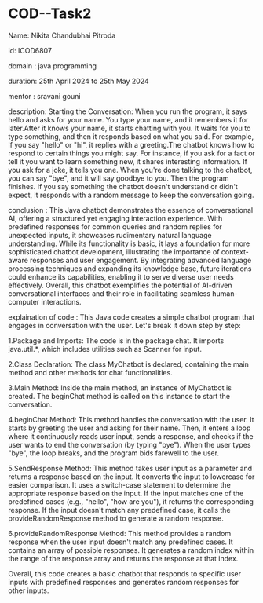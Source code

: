 # COD--Task2
Name: Nikita Chandubhai Pitroda

id: ICOD6807

domain : java programming

duration: 25th April 2024 to 25th May 2024

mentor : sravani gouni

description: Starting the Conversation: When you run the program, it says hello and asks for your name. You type your name, and it remembers it for later.After it knows your name, it starts chatting with you. It waits for you to type something, and then it responds based on what you said. For example, if you say "hello" or "hi", it replies with a greeting.The chatbot knows how to respond to certain things you might say. For instance, if you ask for a fact or tell it you want to learn something new, it shares interesting information. If you ask for a joke, it tells you one. When you're done talking to the chatbot, you can say "bye", and it will say goodbye to you. Then the program finishes. If you say something the chatbot doesn't understand or didn't expect, it responds with a random message to keep the conversation going.

conclusion : This Java chatbot demonstrates the essence of conversational AI, offering a structured yet engaging interaction experience. With predefined responses for common queries and random replies for unexpected inputs, it showcases rudimentary natural language understanding. While its functionality is basic, it lays a foundation for more sophisticated chatbot development, illustrating the importance of context-aware responses and user engagement. By integrating advanced language processing techniques and expanding its knowledge base, future iterations could enhance its capabilities, enabling it to serve diverse user needs effectively. Overall, this chatbot exemplifies the potential of AI-driven conversational interfaces and their role in facilitating seamless human-computer interactions.


explaination of code : 
This Java code creates a simple chatbot program that engages in conversation with the user. Let's break it down step by step:

1.Package and Imports:
The code is in the package chat.
It imports java.util.*, which includes utilities such as Scanner for input.

2.Class Declaration:
The class MyChatbot is declared, containing the main method and other methods for chat functionalities.

3.Main Method:
Inside the main method, an instance of MyChatbot is created.
The beginChat method is called on this instance to start the conversation.

4.beginChat Method:
This method handles the conversation with the user.
It starts by greeting the user and asking for their name.
Then, it enters a loop where it continuously reads user input, sends a response, and checks if the user wants to end the conversation (by typing "bye").
When the user types "bye", the loop breaks, and the program bids farewell to the user.

5.SendResponse Method:
This method takes user input as a parameter and returns a response based on the input.
It converts the input to lowercase for easier comparison.
It uses a switch-case statement to determine the appropriate response based on the input.
If the input matches one of the predefined cases (e.g., "hello", "how are you"), it returns the corresponding response.
If the input doesn't match any predefined case, it calls the provideRandomResponse method to generate a random response.

6.provideRandomResponse Method:
This method provides a random response when the user input doesn't match any predefined cases.
It contains an array of possible responses.
It generates a random index within the range of the response array and returns the response at that index.

Overall, this code creates a basic chatbot that responds to specific user inputs with predefined responses and generates random responses for other inputs.

